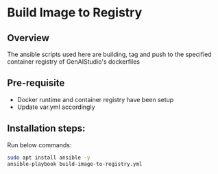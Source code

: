 # Build Image to Registry

## Overview

The ansible scripts used here are building, tag and push to the specified container registry of GenAIStudio's dockerfiles

## Pre-requisite

- Docker runtime and container registry have been setup
- Update var.yml accordingly

## Installation steps:

Run below commands:
```sh
sudo apt install ansible -y
ansible-playbook build-image-to-registry.yml
```
